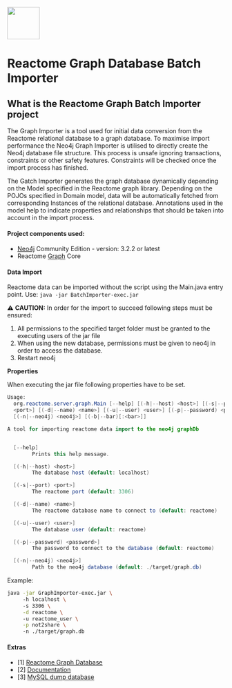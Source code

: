 [<img src=https://user-images.githubusercontent.com/6883670/31999264-976dfb86-b98a-11e7-9432-0316345a72ea.png height=75 />](https://reactome.org)

# Reactome Graph Database Batch Importer

## What is the Reactome Graph Batch Importer project

The Graph Importer is a tool used for initial data conversion from the Reactome relational database to a graph database. To maximise import performance the Neo4j Graph Importer is utilised to directly create the Neo4j database file structure. This process is unsafe ignoring transactions, constraints or other safety features. Constraints will be checked once the import process has finished. 

The Gatch Importer generates the graph database dynamically depending on the Model specified in the Reactome graph library. Depending on the POJOs specified in Domain model, data will be automatically fetched from corresponding Instances of the relational database. Annotations used in the model help to indicate properties and relationships that should be taken into account in the import process.  

#### Project components used:

* [Neo4j](https://neo4j.com/download/) Community Edition - version: 3.2.2 or latest
* Reactome [Graph](https://github.com/reactome/graph-core) Core 

#### Data Import

Reactome data can be imported without the script using the Main.java entry point. Use: ```java -jar BatchImporter-exec.jar```

:warning: **CAUTION:** In order for the import to succeed following steps must be ensured:
  1. All permissions to the specified target folder must be granted to the executing users of the jar file
  2. When using the new database, permissions must be given to neo4j in order to access the database.
  3. Restart neo4j 

**Properties**

When executing the jar file following properties have to be set.
```java
Usage:
  org.reactome.server.graph.Main [--help] [(-h|--host) <host>] [(-s|--port)
  <port>] [(-d|--name) <name>] [(-u|--user) <user>] [(-p|--password) <password>]
  [(-n|--neo4j) <neo4j>] [(-b|--bar)[:<bar>]]

A tool for importing reactome data import to the neo4j graphDb


  [--help]
        Prints this help message.

  [(-h|--host) <host>]
        The database host (default: localhost)

  [(-s|--port) <port>]
        The reactome port (default: 3306)

  [(-d|--name) <name>]
        The reactome database name to connect to (default: reactome)

  [(-u|--user) <user>]
        The database user (default: reactome)

  [(-p|--password) <password>]
        The password to connect to the database (default: reactome)

  [(-n|--neo4j) <neo4j>]
        Path to the neo4j database (default: ./target/graph.db)
```

Example:
```bash
java -jar GraphImporter-exec.jar \ 
     -h localhost \ 
     -s 3306 \
     -d reactome \ 
     -u reactome_user \
     -p not2share \ 
     -n ./target/graph.db
```

#### Extras
* [1] [Reactome Graph Database](http://www.reactome.org/download/current/reactome.graphdb.tgz)
* [2] [Documentation](http://www.reactome.org/pages/documentation/developer-guide/graph-database/)
* [3] [MySQL dump database](http://www.reactome.org/download/current/databases/gk_current.sql.gz)
